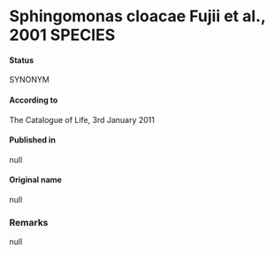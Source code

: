 Sphingomonas cloacae Fujii et al., 2001 SPECIES
=======

#### Status
SYNONYM

#### According to
The Catalogue of Life, 3rd January 2011

#### Published in
null

#### Original name
null

### Remarks
null